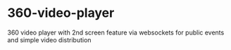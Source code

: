 # 360-video-player
360 video player with 2nd screen feature via websockets for public events and simple video distribution
